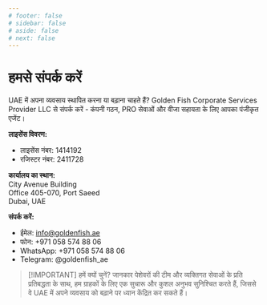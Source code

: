 ```yaml
---
# footer: false
# sidebar: false
# aside: false
# next: false
---
```


<!-- <p>
  <img src="/img/Logo.avif" alt="लोगो" width="100" height="100" style="margin-left: 50%;">
</p> -->

# हमसे संपर्क करें

UAE में अपना व्यवसाय स्थापित करना या बढ़ाना चाहते हैं? Golden Fish Corporate Services Provider LLC से संपर्क करें - कंपनी गठन, PRO सेवाओं और वीजा सहायता के लिए आपका पंजीकृत एजेंट।

**लाइसेंस विवरण:**

- लाइसेंस नंबर: 1414192
- रजिस्टर नंबर: 2411728

**कार्यालय का स्थान:**  
City Avenue Building  
Office 405-070, Port Saeed  
Dubai, UAE

**संपर्क करें:**

- ईमेल: info@goldenfish.ae
- फोन: +971 058 574 88 06
- WhatsApp: +971 058 574 88 06
- Telegram: @goldenfish_ae

<!-- WhatsApp us at [+971 058 574 88 06](https://wa.me/message/KDLD4FZVW7EUC1)
Telegram us at [@goldenfish_ae](https://t.me/goldenfish_ae) -->

> [!IMPORTANT] हमें क्यों चुनें?
> जानकार पेशेवरों की टीम और व्यक्तिगत सेवाओं के प्रति प्रतिबद्धता के साथ, हम ग्राहकों के लिए एक सुचारू और कुशल अनुभव सुनिश्चित करते हैं, जिससे वे UAE में अपने व्यवसाय को बढ़ाने पर ध्यान केंद्रित कर सकते हैं।

<ContactFormModal 
  formName="हमसे संपर्क करें" 
  buttonText="हमें संदेश भेजें" 
  formStyle="display: block; margin: 2rem auto;"
  categoryLabel="आवश्यक सहायता स्तर: *" 
  categoryPlaceholderText="अपना सहायता स्तर चुनें"
  messageLabel="हम आपकी कैसे मदद कर सकते हैं? (अनुशंसित)"
  messagePlaceholderText="कृपया अपनी पूछताछ का विवरण साझा करें ताकि हम आपकी जरूरतों के लिए सर्वोत्तम समाधान तैयार कर सकें"
  :services="[
  'बेसिक — केवल प्रारंभिक परामर्श और मार्गदर्शन',
  'स्टैंडर्ड — पूर्ण दस्तावेजीकरण और प्रक्रिया प्रबंधन',
  'व्यापक — आपकी तरफ से न्यूनतम भागीदारी के साथ पूर्ण-सेवा समाधान',
  'कस्टम — जटिल आवश्यकताएं या विशिष्ट व्यवसाय स्थिति',
  ]"
/>